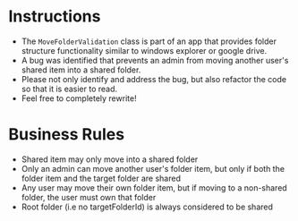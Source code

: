 # Instructions
* The `MoveFolderValidation` class is part of an app that provides folder structure functionality similar to windows explorer or google drive. 
* A bug was identified that prevents an admin from moving another user's shared item into a shared folder. 
* Please not only identify and address the bug, but also refactor the code so that it is easier to read. 
* Feel free to completely rewrite!

# Business Rules
* Shared item may only move into a shared folder
* Only an admin can move another user's folder item, but only if both the folder item and the target folder are shared
* Any user may move their own folder item, but if moving to a non-shared folder, the user must own that folder
* Root folder (i.e no targetFolderId) is always considered to be shared